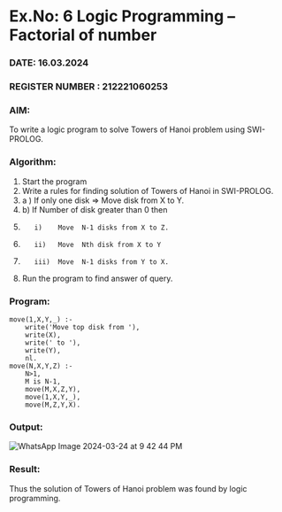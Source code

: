 # Ex.No: 6   Logic Programming – Factorial of number   
### DATE: 16.03.2024                                                                           
### REGISTER NUMBER : 212221060253
### AIM: 
To  write  a logic program  to solve Towers of Hanoi problem  using SWI-PROLOG. 
### Algorithm:
1. Start the program
2.  Write a rules for finding solution of Towers of Hanoi in SWI-PROLOG.
3.  a )	If only one disk  => Move disk from X to Y.
4.  b)	If Number of disk greater than 0 then
5.        i)	Move  N-1 disks from X to Z.
6.        ii)	Move  Nth disk from X to Y
7.        iii)	Move  N-1 disks from Y to X.
8. Run the program  to find answer of  query.

### Program:
```
move(1,X,Y,_) :-  
    write('Move top disk from '), 
    write(X), 
    write(' to '), 
    write(Y), 
    nl. 
move(N,X,Y,Z) :- 
    N>1, 
    M is N-1, 
    move(M,X,Z,Y), 
    move(1,X,Y,_), 
    move(M,Z,Y,X).
```



### Output:
![WhatsApp Image 2024-03-24 at 9 42 44 PM](https://github.com/DrUmaRaniV/AI_Lab_2023-24/assets/114944625/9aadbd6d-3e76-4b42-ac54-7d21580f4311)




### Result:
Thus the solution of Towers of Hanoi problem was found by logic programming.
